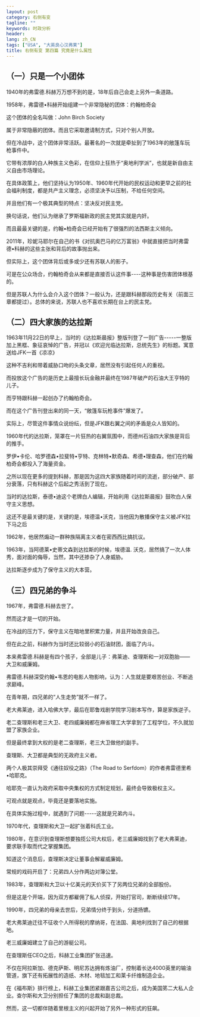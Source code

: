 ```yaml
---
layout: post
category: 右侧有变
tagline: ""
keywords: 时政分析
header:
lang: zh_CN 
tags: ["USA", "大英良心汉弗莱"]
title: 右侧有变 第四篇 究竟是什么属性
---
```


## （一）只是一个小团体

1940年的弗雷德.科赫万万想不到的是，18年后自己会走上另外一条道路。

1958年，弗雷德•科赫开始组建一个非常隐秘的团体：约翰柏奇会

这个团体的全名叫做：John Birch Society

属于非常隐蔽的团体。而且它采取邀请制方式，只对个别人开放。

但在冷战中，这个团体非常活跃。最著名的一次就是牵扯到了1963年的敞篷车玩枪事件中。

它带有浓厚的白人种族主义色彩，在信仰上狂热于“奥地利学派”，也就是新自由主义自由市场理论。

在具体政策上，他们坚持认为1950年、1960年代开始的民权运动和更早之前的社会福利制度，都是共产主义理念，必须坚决予以压制，不给任何空间。

并且他们有一个极其典型的特点：坚决反对民主党。

换句话说，他们认为继承了罗斯福新政的民主党其实就是内奸。

而且最最关键的是，约翰•柏奇会已经开始有了很强烈的法西斯主义倾向。

2011年，珍妮马耶尔在自己的书《对抗奥巴马的亿万富翁》中就直接把当时弗雷德•科赫的这些主张和背后的故事抛出来。

但实际上，这个团体背后或多或少还有苏联人的影子。

可是在公众场合，约翰柏奇会从来都是直接否认这件事----这种事是伤害团体根基的。

但是苏联人为什么会介入这个团体？一般认为，还是跟科赫那段历史有关（前面三章都提过）。总体的来说，苏联人也不喜欢长期在台上的民主党。

## （二）四大家族的达拉斯

1963年11月22日的早上，当时的《达拉斯晨报》整版刊登了一则广告-----一整版加上黑框、象征哀悼的广告，并冠以《欢迎光临达拉斯，总统先生》的标题。寓意送给JFK一首《凉凉》

这种不吉利和带着威胁口吻的头条文章，居然没有引起任何人的重视。

而投放这个广告的是历史上最擅长玩金融并最终在1987年破产的石油大王亨特的儿子。

而亨特跟科赫一起创办了约翰柏奇会。

而在这个广告刊登出来的同一天，“敞篷车玩枪事件”爆发了。

实际上，尽管这件事情众说纷纭，但是JFK跟右翼之间的矛盾是众人皆知的。

1960年代的达拉斯，笼罩在一片狂热的右翼氛围中，而德州石油四大家族是背后的推手。

罗伊•卡伦、哈罗德森•拉斐特•亨特、克林特•默奇森、希德•理查森，他们在约翰柏奇会都投入了海量资金。

之所以现在更多的提到科赫，那是因为这四大家族随着时间的流逝，部分破产、部分衰落，只有科赫这个后起之秀活到了现在。

当时的达拉斯，泰德•迪这个老牌白人编辑，开始利用《达拉斯晨报》鼓吹白人保守主义思想。

这还不是最关键的是，关键的是，埃德温•沃克，当他因为散播保守主义被JFK拉下马之后

1962年，他居然煽动一群种族隔离主义者在密西西比搞抗议。

1963年，当阿德莱•史蒂文森到达拉斯的时候，埃德温. 沃克，居然搞了一次人体秀，面对面的侮辱，当然，其中还掺杂了人身威胁。

达拉斯逐步成为了保守主义的大本营。

## （三）四兄弟的争斗

1967年，弗雷德.科赫去世了。

然而这才是一切的开始。

在冷战的压力下，保守主义在暗地里积累力量，并且开始改良自己。

但在此之前，科赫作为当时还比较弱小的石油财团，面临了内斗。

本来弗雷德.科赫是有四个孩子，全部是儿子：弗莱迪、查理斯和一对双胞胎——大卫和威廉姆。

弗雷德.科赫深受约翰•韦恩的电影人物影响，认为：人生就是要艰苦创业、不断追求巅峰。

在青年期，四兄弟的“人生走势”就不一样了。

老大弗莱迪，进入哈佛大学，最后在耶鲁戏剧学院学习剧本写作，算是家族逆子。

老二查理斯和老三大卫、老四威廉姆都在麻省理工大学拿到了工程学位，不久就加盟了家族企业。

但是最终拿到大权的是老二查理斯，老三大卫做他的副手。

查理斯、大卫都是典型的无政府主义者。

两个人极其崇拜受《通往奴役之路》（The Road to Serfdom）的作者弗雷德里希•哈耶克。

哈耶克一直认为政府采取中央集权的方式制定规划，最终会导致极权主义。

可观点就是观点，毕竟还是要落地实施。

在具体实施过程中，就遇到了问题-----这就是兄弟内斗。

1970年代，查理斯和大卫一起扩张着科氏工业。

1980年，在意识到查理斯想要独揽公司大权后，老三威廉姆找到了老大弗莱迪，要求联手取而代之掌握集团。

知道这个消息后，查理斯决定让董事会解雇威廉姆。

常规的戏码开启了：兄弟四人分作两边对簿公堂。

1983年，查理斯和大卫以十亿美元的天价买下了另两位兄弟的全部股份。

但是这是个开端，因为双方都雇佣了私人侦探，开始打官司，断断续续17年。

1990年，四兄弟的母亲去世后，兄弟情分终于到头，分道扬镳。

老大弗莱迪迁往不征收个人所得税的摩纳哥，在法国、奥地利找到了自己的根据地。

老三威廉姆建立了自己的游艇公司。 

在查理斯任CEO之后，科赫工业集团扩张迅速。

不仅在阿拉斯加、德克萨斯、明尼苏达拥有炼油厂，控制着长达4000英里的输油管道，旗下还有拓展性的造纸、木材、地毯加工和莱卡纤维制造企业。

在《福布斯》排行榜上，科赫工业集团紧跟嘉吉公司之后，成为美国笫二大私人企业。查尔斯和大卫分别担任了集团的总裁和副总裁。

然而，这一切都伴随着里根主义的兴起开始了另外一种形式的狂飙。

